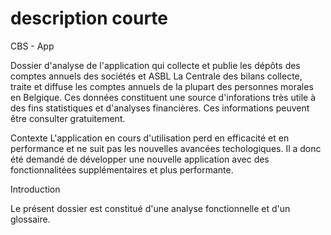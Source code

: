 # description courte #
CBS - App

Dossier d'analyse de l'application qui collecte et publie les dépôts des comptes annuels des sociétés et ASBL
La Centrale des bilans collecte, traite et diffuse les comptes annuels de la plupart des personnes morales en Belgique. Ces données constituent une source d'inforations très utile à des fins statistiques et d'analyses financières. Ces informations peuvent être consulter gratuitement. 

Contexte
L'application en cours d'utilisation perd en efficacité et en performance et ne suit pas les nouvelles avancées techologiques. Il a donc été demandé de développer une nouvelle application avec des fonctionnalitées supplémentaires et plus performante. 

Introduction

Le présent dossier est constitué d'une analyse fonctionnelle et d'un glossaire. 
